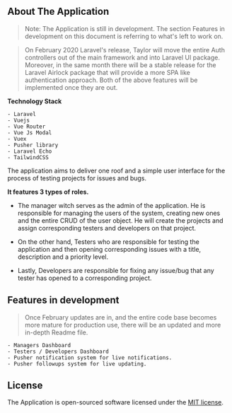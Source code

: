 ## About The Application

> Note: The Application is still in development. The section Features in development on this document is referring to what's left to work on.

> On February 2020 Laravel's release, Taylor will move the entire Auth controllers out of the main framework and into Laravel UI package.
> Moreover, in the same month there will be a stable release for the Laravel Airlock package that will provide a more SPA like authentication approach.
> Both of the above features will be implemented once they are out.

**Technology Stack**

    - Laravel
    - Vuejs
    - Vue Router
    - Vue Js Modal
    - Vuex
    - Pusher library
    - Laravel Echo
    - TailwindCSS

The application aims to deliver one roof and a simple user interface for the process of testing projects for issues and bugs.

**It features 3 types of roles.**
- The manager witch serves as the admin of the application. He is responsible for managing the users of the system, creating new ones and the entire CRUD of the user object. He will create the projects and assign corresponding testers and developers on that project.

- On the other hand, Testers who are responsible for testing the application and then opening corresponding issues with a title, description and a priority level.

- Lastly, Developers are responsible for fixing any issue/bug that any tester has opened to a corresponding project.

## Features in development

> Once February updates are in, and the entire code base becomes more mature for production use, there will be an updated and more in-depth Readme file.

    - Managers Dashboard
    - Testers / Developers Dashboard
    - Pusher notification system for live notifications.
    - Pusher followups system for live updating.

## License

The Application is open-sourced software licensed under the <a href="https://github.com/Sidirgot/IssueManagment/blob/master/LICENSE.md">MIT license</a>.
